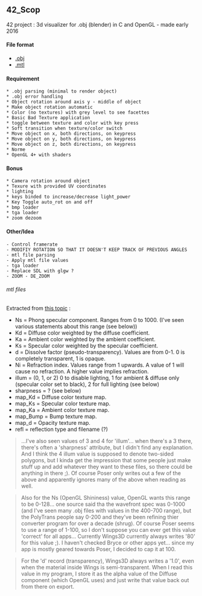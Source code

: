 ##  42_Scop
42 project : 3d visualizer for .obj (blender) in C and OpenGL - made early 2016

#### File format
* [.obj](http://www.martinreddy.net/gfx/3d/OBJ.spec)
* [.mtl](http://www.fileformat.info/format/material/)

#### Requirement
	* .obj parsing (minimal to render object)
	* .obj error handling
	* Object rotation around axis y - middle of object
	* Make object rotation automatic		
	* Color (no textures) with grey level to see facettes
	* Basic Bad Texture application
	* toggle between texture and color with key press
	* Soft transition when texture/color switch
	* Move object on x, both directions, on keypress
	* Move object on y, both directions, on keypress
	* Move object on z, both directions, on keypress
	* Norme
	* OpenGL 4+ with shaders

#### Bonus
	* Camera rotation around object
	* Texure with provided UV coordinates
	* lighting
	* keys binded to increase/decrease light_power
	* Key Toggle auto_rot on and off
	* bmp loader
	* tga loader
	* zoom dezoom

#### Other/Idea
	- Control framerate
	- MODIFIY ROTATION SO THAT IT DOESN'T KEEP TRACK OF PREVIOUS ANGLES
	- mtl file parsing
	- Apply mtl file values
	- tga loader
	- Replace SDL with glgw ?
	- ZOOM - DE_ZOOM


###### mtl files

Extracted from [this topic](http://nendowingsmirai.yuku.com/forum/viewtopic/id/1723#.VsSZkpMrJBw) :

* Ns = Phong specular component. Ranges from 0 to 1000. (I've seen various statements about this range (see below))
* Kd = Diffuse color weighted by the diffuse coefficient.
* Ka = Ambient color weighted by the ambient coefficient.
* Ks = Specular color weighted by the specular coefficient.
* d = Dissolve factor (pseudo-transparency). Values are from 0-1. 0 is completely transparent, 1 is opaque.
* Ni = Refraction index. Values range from 1 upwards. A value of 1 will cause no refraction. A higher value implies refraction.
* illum = (0, 1, or 2) 0 to disable lighting, 1 for ambient & diffuse only (specular color set to black), 2 for full lighting (see below)
* sharpness = ? (see below)
* map_Kd = Diffuse color texture map.
* map_Ks = Specular color texture map.
* map_Ka = Ambient color texture map.
* map_Bump = Bump texture map.
* map_d = Opacity texture map.
* refl = reflection type and filename (?)

>...I've also seen values of 3 and 4 for 'illum'... when there's a 3 there, there's often a 'sharpness' attribute, but I didn't find any explanation. And I think the 4 illum value is supposed to denote two-sided polygons, but I kinda get the impression that some people just make stuff up and add whatever they want to these files, so there could be anything in there ;). Of course Poser only writes out a few of the above and apparently ignores many of the above when reading as well.

>Also for the Ns (OpenGL Shininess) value, OpenGL wants this range to be 0-128... one source said tha the wavefront spec was 0-1000 (and I've seen many .obj files with values in the 400-700 range), but the PolyTrans people say 0-200 and they've been refining thier converter program for over a decade (shrug). Of course Poser seems to use a range of 1-100, so I don't suppose you can ever get this value 'correct'
for all apps... Currently Wings3D currently always writes '80' for this value ;). I haven't checked Bryce or other apps yet... since my app is mostly geared towards Poser, I decided to cap it at 100.

>For the 'd' record (transparency), Wings3D always writes a '1.0', even when the material inside Wings is semi-transparent. When I read this value in my program, I store it as the alpha value of the Diffuse component (which OpenGL uses) and just write that value back out from there on export.
